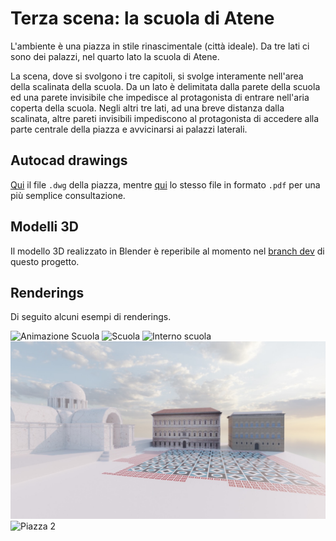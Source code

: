 # Terza scena: la scuola di Atene

L'ambiente è una piazza in stile rinascimentale (città ideale). Da tre lati ci sono dei palazzi, nel quarto lato la scuola di Atene.

La scena, dove si svolgono i tre capitoli, si svolge interamente nell'area della scalinata della scuola. Da un lato è delimitata dalla parete della scuola ed una parete invisibile che impedisce al protagonista di entrare nell'aria coperta della scuola. Negli altri tre lati, ad una breve distanza dalla scalinata, altre pareti invisibili impediscono al protagonista di accedere alla parte centrale della piazza e avvicinarsi ai palazzi laterali.

## Autocad drawings

[Qui](./scuola-di-atene.dwg) il file `.dwg` della piazza, mentre [qui](./scuola-di-atene.pdf) lo stesso file in formato `.pdf` per una più semplice consultazione.

## Modelli 3D

Il modello 3D realizzato in Blender è reperibile al momento nel [branch dev](https://github.com/marconicivitavecchia/the-school-of-athens-vr/tree/dev) di questo progetto.

## Renderings

Di seguito alcuni esempi di renderings.


![Animazione Scuola](Model_Animation_Sotto30MB-transcode.gif)
![Scuola](https://user-images.githubusercontent.com/90967735/206034790-87d66059-453d-4f6f-b960-1dcf4c31e0f6.png)
![Interno scuola](https://user-images.githubusercontent.com/90967735/203617329-15821cc1-566e-443f-b908-28f693eb8c6f.png)
![Piazza 1](square.jpeg)
![Piazza 2](https://user-images.githubusercontent.com/90967735/207403811-326a04b1-1497-4acf-bbf8-607611acaefa.png)

